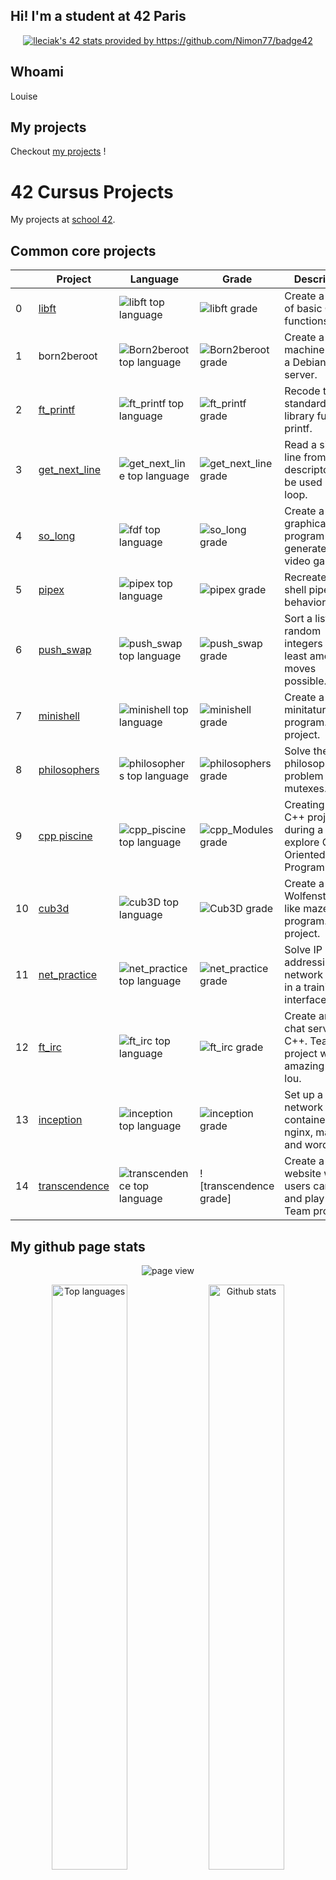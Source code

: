 ## Hi! I'm a student at 42 Paris

<p align="center">
	<a href="https://github.com/LouiseLeciak/COMMON-CORE-42">
	<img src="https://badge.nimon.fr/api/v2/cm3y9cjkx1204001l6bhfoyb1y/stats?cursusId=21&coalitionId=48" alt="lleciak's 42 stats provided by https://github.com/Nimon77/badge42" /></a>
</p>

## Whoami

Louise


## My projects

Checkout <a href="https://github.com/LouiseLeciak/COMMON-CORE-42">my projects</a> ! 

# 42 Cursus Projects

My projects at  [school 42](https://42.fr/en/homepage/).


## Common core projects

|     | Project                                                          | Language                                                                                                                  | Grade                                                                                              | Description                                                                     |
| --- | ---------------------------------------------------------------- | ------------------------------------------------------------------------------------------------------------------------- | -------------------------------------------------------------------------------------------------- | ------------------------------------------------------------------------------- |
| 0   | [libft](https://github.com/LouiseLeciak/LIBFT-42)                       | ![libft top language](https://img.shields.io/github/languages/top/LouiseLeciak/libft?style=flat-square)                       | ![libft grade](https://badge.nimon.fr/api/v2/cm3y9cjkx1204001l6bhfoyb1y/project/3392585)            | Create a library of basic C functions.                                          |
| 1   | born2beroot           | ![Born2beroot top language](https://img.shields.io/github/languages/top/LouiseLeciak/Born2beroot?style=flat-square)           | ![Born2beroot grade](https://badge.nimon.fr/api/v2/cm3y9cjkx1204001l6bhfoyb1y/project/3417222)      | Create a virtual machine to host a Debian server.                               |
| 2   | [ft_printf](https://github.com/LouiseLeciak/FT_PRINTF-42)               | ![ft_printf top language](https://img.shields.io/github/languages/top/LouiseLeciak/ft_printf?style=flat-square)               | ![ft_printf grade](https://badge.nimon.fr/api/v2/cm3y9cjkx1204001l6bhfoyb1y/project/3410670)        | Recode the standard C library function, printf.                                 |
| 3   | [get_next_line](https://github.com/LouiseLeciak/GETNEXTLINE-42)                 | ![get_next_line top language](https://img.shields.io/github/languages/top/LouiseLeciak/get_next_line?style=flat-square)       | ![get_next_line grade](https://badge.nimon.fr/api/v2/cm3y9cjkx1204001l6bhfoyb1y/project/3423480)    | Read a single line from a file descriptor, can be used in a loop.               |
| 4   | [so_long](https://github.com/LouiseLeciak/SO_LONG-42)                 | ![fdf top language](https://img.shields.io/github/languages/top/LouiseLeciak/fdf?style=flat-square)                 | ![so_long grade](https://badge.nimon.fr/api/v2/cm3y9cjkx1204001l6bhfoyb1y/project/3450900)         | Create a graphical program to generate a 2D video game . |
| 5   | [pipex](https://github.com/LouiseLeciak/PIPEX-42)                       | ![pipex top language](https://img.shields.io/github/languages/top/LouiseLeciak/pipex?style=flat-square)                       | ![pipex grade](https://badge.nimon.fr/api/v2/cm3y9cjkx1204001l6bhfoyb1y/project/3578442)            | Recreate the shell pipe behavior.                                               |
| 6   | [push_swap](https://github.com/LouiseLeciak/PUSH_SWAP-42)               | ![push_swap top language](https://img.shields.io/github/languages/top/LouiseLeciak/push_swap?style=flat-square)               | ![push_swap grade](https://badge.nimon.fr/api/v2/cm3y9cjkx1204001l6bhfoyb1y/project/3501978)        | Sort a list of random integers in the least amount of moves possible.           |
| 7   | [minishell](https://github.com/LouiseLeciak/MINISHELL-42)               | ![minishell top language](https://img.shields.io/github/languages/top/LouiseLeciak/minishell?style=flat-square)               | ![minishell grade](https://badge.nimon.fr/api/v2/cm3y9cjkx1204001l6bhfoyb1y/project/3501978)         | Create a minitature shell program. Team project.                                |
| 8   | [philosophers](https://github.com/LouiseLeciak/PHILOSOPHER-42)         | ![philosophers top language](https://img.shields.io/github/languages/top/LouiseLeciak/philo?style=flat-square)         | ![philosophers grade](https://badge.nimon.fr/api/v2/cm3y9cjkx1204001l6bhfoyb1y/project/3609964)     | Solve the dining philosophers problem with mutexes.                          |
| 9   | [cpp piscine](https://github.com/LouiseLeciak/MODULE_CPP-42)      | ![cpp_piscine top language](https://img.shields.io/badge/c++-100%25-blue)           | ![cpp_Modules grade](https://badge.nimon.fr/api/v2/cm3y9cjkx1204001l6bhfoyb1y/project/3980047)      | Creating small C++ projects during a rush to explore Object-Oriented Programming. |
| 10   | [cub3d](https://github.com/LouiseLeciak/CUB3D-42)                   | ![cub3D top language](https://img.shields.io/github/languages/top/LouiseLeciak/cub3D?style=flat-square)                       | ![Cub3D grade](https://badge.nimon.fr/api/v2/cm3y9cjkx1204001l6bhfoyb1y/project/3930267)            | Create a Wolfenstein3D-like maze program. Team project.                         |
| 11   | [net_practice](https://github.com/LouiseLeciak/NETPRACTICE-42)         | ![net_practice top language](https://img.shields.io/badge/language-none-blue)         | ![net_practice grade](https://badge.nimon.fr/api/v2/cm3y9cjkx1204001l6bhfoyb1y/project/3956595)     | Solve IP addressing and network issues in a training interface.                 |
| 12   | [ft_irc](https://github.com/LouiseLeciak/IRC-42)                     | ![ft_irc top language](https://img.shields.io/github/languages/top/Elena-lou/ft_irc?style=flat-square)                     | ![ft_irc grade](https://badge.nimon.fr/api/v2/cm3y9cjkx1204001l6bhfoyb1y/project/3956595)           | Create an IRC chat server in C++. Team project with the amazing Elena-lou.                                 |
| 13   | [inception](https://github.com/LouiseLeciak/INCEPTION-42)               | ![inception top language](https://img.shields.io/github/languages/top/LouiseLeciak/inception?style=flat-square)               | ![inception grade](https://badge.nimon.fr/api/v2/cm3y9cjkx1204001l6bhfoyb1y/project/4003554)        | Set up a Docker network with containers for nginx, mariadb, and wordpress.      |
| 14   | [transcendence](https://github.com/42rave/TRANSCENDANCE-42) | ![transcendence top language](https://img.shields.io/github/languages/top/42rave/transcendence?style=flat-square) | ![transcendence grade] | Create a website where users can chat and play pong. Team project.              |


## My github page stats
<p align="center">
	<!-- page view -->
	<img align="center"
		alt="page view"
		src="https://komarev.com/ghpvc/?username=LouiseLeciak&style=for-the-badge&abbreviated=true"
	/>
</p>

<div align="center">
	<p align="center">
		<img
			width="49%"
			alt="Top languages"
			loading="eager"
			src="https://github-readme-stats-git-master-lleciak-projects.vercel.app/api/top-langs/?username=louiseleciak&hide=java,html,css,roff&layout=compact&theme=tokyonight&hide_title=false"
		/>
		<img 
			width="49%"
			alt="Github stats"
			loading="eager"
			src="https://github-readme-stats-git-master-lleciak-projects.vercel.app/api?username=louiseleciak&theme=tokyonight&show_icons=true&hide_rank=true&hide=issues&hide_title=false"
		/>
</div>
